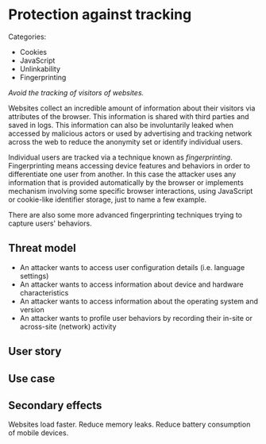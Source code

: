 # Protection against tracking #

Categories:
 - Cookies
 - JavaScript
 - Unlinkability
 - Fingerprinting

*Avoid the tracking of visitors of websites.*

Websites collect an incredible amount of information about their visitors via attributes of the browser. This information is shared with third parties and saved in logs. This information can also be involuntarily leaked when accessed by malicious actors or used by advertising and tracking network across the web to reduce the anonymity set or identify individual users.

Individual users are tracked via a technique known as *fingerprinting*. Fingerprinting means accessing device features and behaviors in order to differentiate one user from another. In this case the attacker uses any information that is provided automatically by the browser or implements mechanism involving some specific browser interactions, using JavaScript or cookie-like identifier storage, just to name a few example.

There are also some more advanced fingerprinting techniques trying to capture users' behaviors.

## Threat model ##

- An attacker wants to access user configuration details (i.e. language settings)
- An attacker wants to access information about device and hardware characteristics
- An attacker wants to access information about the operating system and version
- An attacker wants to profile user behaviors by recording their in-site or across-site (network) activity

## User story ##

## Use case ##

## Secondary effects ##

Websites load faster. Reduce memory leaks. Reduce battery consumption of mobile devices.
